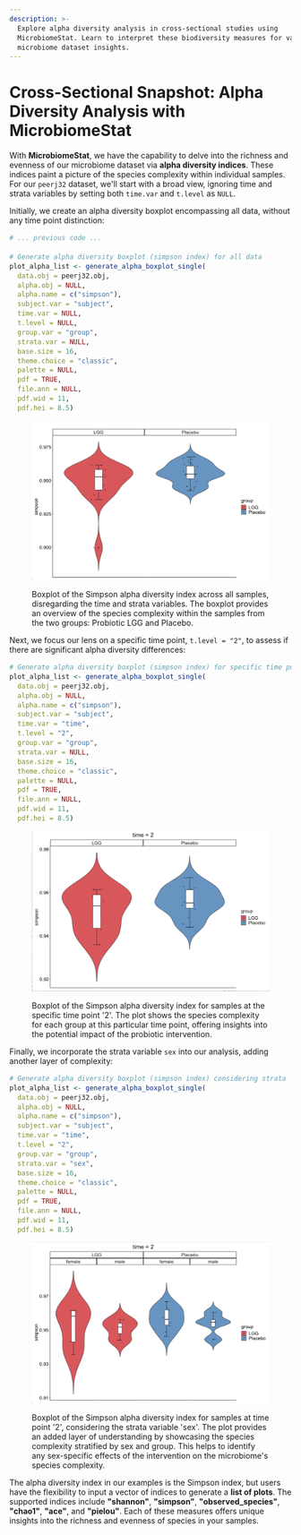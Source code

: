 ```yaml
---
description: >-
  Explore alpha diversity analysis in cross-sectional studies using
  MicrobiomeStat. Learn to interpret these biodiversity measures for valuable
  microbiome dataset insights.
---
```


# Cross-Sectional Snapshot: Alpha Diversity Analysis with MicrobiomeStat

With **MicrobiomeStat**, we have the capability to delve into the richness and evenness of our microbiome dataset via **alpha diversity indices**. These indices paint a picture of the species complexity within individual samples. For our `peerj32` dataset, we'll start with a broad view, ignoring time and strata variables by setting both `time.var` and `t.level` as `NULL`.

Initially, we create an alpha diversity boxplot encompassing all data, without any time point distinction:

```r
# ... previous code ...

# Generate alpha diversity boxplot (simpson index) for all data
plot_alpha_list <- generate_alpha_boxplot_single(
  data.obj = peerj32.obj,
  alpha.obj = NULL,
  alpha.name = c("simpson"),
  subject.var = "subject",
  time.var = NULL,
  t.level = NULL,
  group.var = "group",
  strata.var = NULL,
  base.size = 16,
  theme.choice = "classic",
  palette = NULL,
  pdf = TRUE,
  file.ann = NULL,
  pdf.wid = 11,
  pdf.hei = 8.5)
```

<figure><img src="../.gitbook/assets/Screenshot 2023-06-11 at 19.45.33.png" alt=""><figcaption><p>Boxplot of the Simpson alpha diversity index across all samples, disregarding the time and strata variables. The boxplot provides an overview of the species complexity within the samples from the two groups: Probiotic LGG and Placebo.</p></figcaption></figure>

Next, we focus our lens on a specific time point, `t.level = "2"`, to assess if there are significant alpha diversity differences:

```r
# Generate alpha diversity boxplot (simpson index) for specific time point
plot_alpha_list <- generate_alpha_boxplot_single(
  data.obj = peerj32.obj,
  alpha.obj = NULL,
  alpha.name = c("simpson"),
  subject.var = "subject",
  time.var = "time",
  t.level = "2",
  group.var = "group",
  strata.var = NULL,
  base.size = 16,
  theme.choice = "classic",
  palette = NULL,
  pdf = TRUE,
  file.ann = NULL,
  pdf.wid = 11,
  pdf.hei = 8.5)
```

<figure><img src="../.gitbook/assets/Screenshot 2023-06-11 at 19.46.41.png" alt=""><figcaption><p>Boxplot of the Simpson alpha diversity index for samples at the specific time point '2'. The plot shows the species complexity for each group at this particular time point, offering insights into the potential impact of the probiotic intervention.</p></figcaption></figure>

Finally, we incorporate the strata variable `sex` into our analysis, adding another layer of complexity:

```r
# Generate alpha diversity boxplot (simpson index) considering strata
plot_alpha_list <- generate_alpha_boxplot_single(
  data.obj = peerj32.obj,
  alpha.obj = NULL,
  alpha.name = c("simpson"),
  subject.var = "subject",
  time.var = "time",
  t.level = "2",
  group.var = "group",
  strata.var = "sex",
  base.size = 16,
  theme.choice = "classic",
  palette = NULL,
  pdf = TRUE,
  file.ann = NULL,
  pdf.wid = 11,
  pdf.hei = 8.5)
```

<figure><img src="../.gitbook/assets/Screenshot 2023-06-11 at 19.47.28.png" alt=""><figcaption><p>Boxplot of the Simpson alpha diversity index for samples at time point '2', considering the strata variable 'sex'. The plot provides an added layer of understanding by showcasing the species complexity stratified by sex and group. This helps to identify any sex-specific effects of the intervention on the microbiome's species complexity.</p></figcaption></figure>

The alpha diversity index in our examples is the Simpson index, but users have the flexibility to input a vector of indices to generate a **list of plots**. The supported indices include **"shannon"**, **"simpson"**, **"observed\_species"**, **"chao1"**, **"ace"**, and **"pielou"**. Each of these measures offers unique insights into the richness and evenness of species in your samples.
